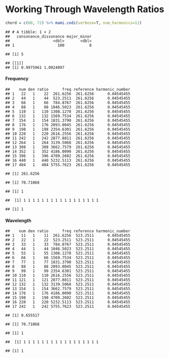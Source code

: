Working Through Wavelength Ratios
================

``` r
chord = c(60, 72) %>% mami.codi(verbose=T, num_harmonics=11)
```

    ## # A tibble: 1 × 2
    ##   consonance_dissonance major_minor
    ##                   <dbl>       <dbl>
    ## 1                   100           0

    ## [1] 5

    ## [[1]]
    ## [1] 0.9975961 1.0024097

#### Frequency

    ##    num den ratio      freq reference harmonic_number
    ## 1   22   1    22  261.6256  261.6256      0.04545455
    ## 2   44   1    44  523.2511  261.6256      0.04545455
    ## 3   66   1    66  784.8767  261.6256      0.04545455
    ## 4   88   1    88 1046.5023  261.6256      0.04545455
    ## 5  110   1   110 1308.1278  261.6256      0.04545455
    ## 6  132   1   132 1569.7534  261.6256      0.04545455
    ## 7  154   1   154 1831.3790  261.6256      0.04545455
    ## 8  176   1   176 2093.0045  261.6256      0.04545455
    ## 9  198   1   198 2354.6301  261.6256      0.04545455
    ## 10 220   1   220 2616.2556  261.6256      0.04545455
    ## 11 242   1   242 2877.8811  261.6256      0.04545455
    ## 12 264   1   264 3139.5068  261.6256      0.04545455
    ## 13 308   1   308 3662.7579  261.6256      0.04545455
    ## 14 352   1   352 4186.0090  261.6256      0.04545455
    ## 15 396   1   396 4709.2602  261.6256      0.04545455
    ## 16 440   1   440 5232.5113  261.6256      0.04545455
    ## 17 484   1   484 5755.7623  261.6256      0.04545455

    ## [1] 261.6256

    ## [1] 70.71068

    ## [1] 1

    ##  [1] 1 1 1 1 1 1 1 1 1 1 1 1 1 1 1 1 1

    ## [1] 1

#### Wavelength

    ##    num den ratio      freq reference harmonic_number
    ## 1   11   1    11  261.6256  523.2511      0.04545455
    ## 2   22   1    22  523.2511  523.2511      0.04545455
    ## 3   33   1    33  784.8767  523.2511      0.04545455
    ## 4   44   1    44 1046.5023  523.2511      0.04545455
    ## 5   55   1    55 1308.1278  523.2511      0.04545455
    ## 6   66   1    66 1569.7534  523.2511      0.04545455
    ## 7   77   1    77 1831.3790  523.2511      0.04545455
    ## 8   88   1    88 2093.0045  523.2511      0.04545455
    ## 9   99   1    99 2354.6301  523.2511      0.04545455
    ## 10 110   1   110 2616.2556  523.2511      0.04545455
    ## 11 121   1   121 2877.8811  523.2511      0.04545455
    ## 12 132   1   132 3139.5068  523.2511      0.04545455
    ## 13 154   1   154 3662.7579  523.2511      0.04545455
    ## 14 176   1   176 4186.0090  523.2511      0.04545455
    ## 15 198   1   198 4709.2602  523.2511      0.04545455
    ## 16 220   1   220 5232.5113  523.2511      0.04545455
    ## 17 242   1   242 5755.7623  523.2511      0.04545455

    ## [1] 0.655517

    ## [1] 70.71068

    ## [1] 1

    ##  [1] 1 1 1 1 1 1 1 1 1 1 1 1 1 1 1 1 1

    ## [1] 1
